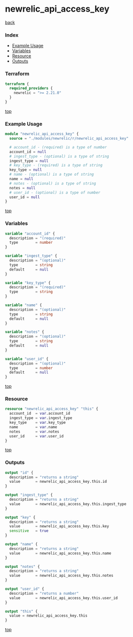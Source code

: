 # newrelic_api_access_key

[back](../newrelic.md)

### Index

- [Example Usage](#example-usage)
- [Variables](#variables)
- [Resource](#resource)
- [Outputs](#outputs)

### Terraform

```terraform
terraform {
  required_providers {
    newrelic = ">= 2.21.0"
  }
}
```

[top](#index)

### Example Usage

```terraform
module "newrelic_api_access_key" {
  source = "./modules/newrelic/r/newrelic_api_access_key"

  # account_id - (required) is a type of number
  account_id = null
  # ingest_type - (optional) is a type of string
  ingest_type = null
  # key_type - (required) is a type of string
  key_type = null
  # name - (optional) is a type of string
  name = null
  # notes - (optional) is a type of string
  notes = null
  # user_id - (optional) is a type of number
  user_id = null
}
```

[top](#index)

### Variables

```terraform
variable "account_id" {
  description = "(required)"
  type        = number
}

variable "ingest_type" {
  description = "(optional)"
  type        = string
  default     = null
}

variable "key_type" {
  description = "(required)"
  type        = string
}

variable "name" {
  description = "(optional)"
  type        = string
  default     = null
}

variable "notes" {
  description = "(optional)"
  type        = string
  default     = null
}

variable "user_id" {
  description = "(optional)"
  type        = number
  default     = null
}
```

[top](#index)

### Resource

```terraform
resource "newrelic_api_access_key" "this" {
  account_id  = var.account_id
  ingest_type = var.ingest_type
  key_type    = var.key_type
  name        = var.name
  notes       = var.notes
  user_id     = var.user_id
}
```

[top](#index)

### Outputs

```terraform
output "id" {
  description = "returns a string"
  value       = newrelic_api_access_key.this.id
}

output "ingest_type" {
  description = "returns a string"
  value       = newrelic_api_access_key.this.ingest_type
}

output "key" {
  description = "returns a string"
  value       = newrelic_api_access_key.this.key
  sensitive   = true
}

output "name" {
  description = "returns a string"
  value       = newrelic_api_access_key.this.name
}

output "notes" {
  description = "returns a string"
  value       = newrelic_api_access_key.this.notes
}

output "user_id" {
  description = "returns a number"
  value       = newrelic_api_access_key.this.user_id
}

output "this" {
  value = newrelic_api_access_key.this
}
```

[top](#index)